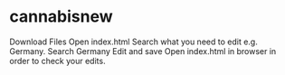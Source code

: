 # cannabisnew

Download Files
Open index.html
Search what you need to edit e.g. Germany. Search Germany
Edit and save 
Open index.html in browser in order to check your edits.
